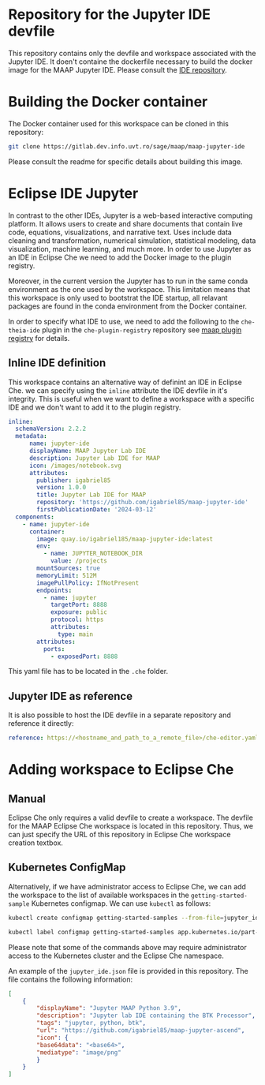 # Repository for the Jupyter IDE devfile

This repository contains only the devfile and workspace associated with the Jupyter IDE. It doen't containe the dockerfile necessary to build the docker image for the MAAP Jupyter IDE. Please consult the [IDE repository](https://gitlab.dev.info.uvt.ro/sage/maap/maap-jupyter-ide).



# Building the Docker container
The Docker container used for this workspace can be cloned in this repository:

```bash
git clone https://gitlab.dev.info.uvt.ro/sage/maap/maap-jupyter-ide
```

Please consult the readme for specific details about building this image.

# Eclipse IDE Jupyter

In contrast to the other IDEs, Jupyter is a web-based interactive computing platform. It allows users to 
create and share documents that contain live code, equations, visualizations, and narrative text. Uses include 
data cleaning and transformation, numerical simulation, statistical modeling, data visualization, machine learning, and much more.
In order to use Jupyter as an IDE in Eclipse Che we need to add the Docker image to the plugin registry.

Moreover, in the current version the Jupyter has to run in the same conda environment as the one used by the workspace.
This limitation means that this workspace is only used to bootstrat the IDE startup, all relavant packages are found in the conda environment from the Docker container.

In order to specify what IDE to use, we need to add the following to the `che-theia-ide` plugin in the `che-plugin-registry` repository see
[maap plugin registry](https://gitlab.dev.info.uvt.ro/sage/maap/che-plugin-registry) for details.

## Inline IDE definition

This workspace contains an alternative way of definint an IDE in Eclipse Che. we can specify using the `inline` attribute the
IDE devfile in it's integrity. This is useful when we want to define a workspace with a specific IDE and we don't want to add it to the plugin registry.

```yaml
inline:
  schemaVersion: 2.2.2
  metadata:
      name: jupyter-ide
      displayName: MAAP Jupyter Lab IDE
      description: Jupyter Lab IDE for MAAP
      icon: /images/notebook.svg
      attributes:
        publisher: igabriel85
        version: 1.0.0
        title: Jupyter Lab IDE for MAAP
        repository: 'https://github.com/igabriel85/maap-jupyter-ide'
        firstPublicationDate: '2024-03-12'
  components:
    - name: jupyter-ide
      container:
        image: quay.io/igabriel185/maap-jupyter-ide:latest
        env:
          - name: JUPYTER_NOTEBOOK_DIR
            value: /projects
        mountSources: true
        memoryLimit: 512M
        imagePullPolicy: IfNotPresent
        endpoints:
          - name: jupyter
            targetPort: 8888
            exposure: public
            protocol: https
            attributes:
              type: main
        attributes:
          ports:
            - exposedPort: 8888
```
This yaml file has to be located in the `.che` folder.

## Jupyter IDE as reference

It is also possible to host the IDE devfile in a separate repository and reference it directly:

```yaml
reference: https://<hostname_and_path_to_a_remote_file>/che-editor.yaml

```
# Adding workspace to Eclipse Che

## Manual
Eclipse Che only requires a valid devfile to create a workspace. The devfile for the MAAP Eclipse Che workspace is located in this repository. Thus, we can just specify
the URL of this repository in  Eclipse Che workspace creation textbox.

## Kubernetes ConfigMap
Alternatively, if we have administrator access to Eclipse Che, we can add the workspace to the list of available workspaces in the `getting-started-sample` Kubernetes configmap. We can use `kubectl` as follows:

```bash
kubectl create configmap getting-started-samples --from-file=jupyter_ide.json -n eclipse-che
```

```bash
kubectl label configmap getting-started-samples app.kubernetes.io/part-of=che.eclipse.org app.kubernetes.io/component=getting-started-samples -n eclipse-che
```

Please note that some of the commands above may require administrator access to the Kubernetes cluster and the Eclipse Che namespace.

An example of the `jupyter_ide.json` file is provided in this repository. The file contains the following information:
```json
[
    {
        "displayName": "Jupyter MAAP Python 3.9",
        "description": "Jupyter lab IDE containing the BTK Processor",
        "tags": "jupyter, python, btk",
        "url": "https://github.com/igabriel85/maap-jupyter-ascend",
        "icon": {
        "base64data": "<base64>",
        "mediatype": "image/png"
        }
    }
]
